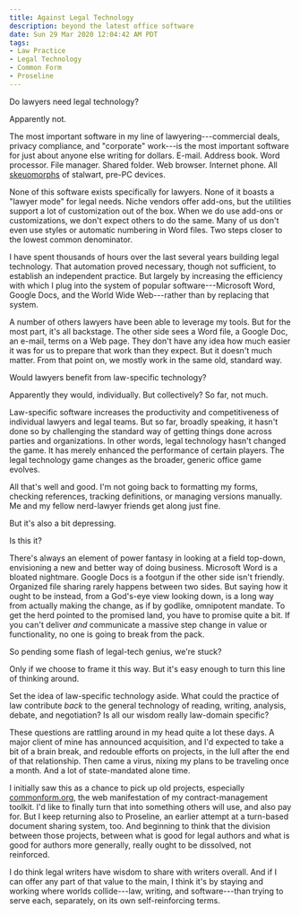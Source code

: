 ```yaml
---
title: Against Legal Technology
description: beyond the latest office software
date: Sun 29 Mar 2020 12:04:42 AM PDT
tags:
- Law Practice
- Legal Technology
- Common Form
- Proseline
---
```


Do lawyers need legal technology?

Apparently not.

The most important software in my line of lawyering---commercial deals, privacy compliance, and "corporate" work---is the most important software for just about anyone else writing for dollars.  E-mail.  Address book.  Word processor.  File manager.  Shared folder.  Web browser.  Internet phone.  All [skeuomorphs](https://en.wikipedia.org/wiki/Skeuomorph) of stalwart, pre-PC devices.

None of this software exists specifically for lawyers.  None of it boasts a "lawyer mode" for legal needs.  Niche vendors offer add-ons, but the utilities support a lot of customization out of the box.  When we do use add-ons or customizations, we don't expect others to do the same.  Many of us don't even use styles or automatic numbering in Word files.  Two steps closer to the lowest common denominator.

I have spent thousands of hours over the last several years building legal technology.  That automation proved necessary, though not sufficient, to establish an independent practice.  But largely by increasing the efficiency with which I plug into the system of popular software---Microsoft Word, Google Docs, and the World Wide Web---rather than by replacing that system.

A number of others lawyers have been able to leverage my tools.  But for the most part, it's all backstage.  The other side sees a Word file, a Google Doc, an e-mail, terms on a Web page.  They don't have any idea how much easier it was for us to prepare that work than they expect.  But it doesn't much matter.  From that point on, we mostly work in the same old, standard way.

Would lawyers benefit from law-specific technology?

Apparently they would, individually.  But collectively?  So far, not much.

Law-specific software increases the productivity and competitiveness of individual lawyers and legal teams.  But so far, broadly speaking, it hasn't done so by challenging the standard way of getting things done across parties and organizations.  In other words, legal technology hasn't changed the game.  It has merely enhanced the performance of certain players.  The legal technology game changes as the broader, generic office game evolves.

All that's well and good.  I'm not going back to formatting my forms, checking references, tracking definitions, or managing versions manually.  Me and my fellow nerd-lawyer friends get along just fine.

But it's also a bit depressing.

Is this it?

There's always an element of power fantasy in looking at a field top-down, envisioning a new and better way of doing business.  Microsoft Word is a bloated nightmare.  Google Docs is a footgun if the other side isn't friendly.  Organized file sharing rarely happens between two sides.  But saying how it ought to be instead, from a God's-eye view looking down, is a long way from actually making the change, as if by godlike, omnipotent mandate.  To get the herd pointed to the promised land, you have to promise quite a bit.  If you can't deliver _and_ communicate a massive step change in value or functionality, no one is going to break from the pack.

So pending some flash of legal-tech genius, we're stuck?

Only if we choose to frame it this way.  But it's easy enough to turn this line of thinking around.

Set the idea of law-specific technology aside.  What could the practice of law contribute _back_ to the general technology of reading, writing, analysis, debate, and negotiation?  Is all our wisdom really law-domain specific?

These questions are rattling around in my head quite a lot these days.  A major client of mine has announced acquisition, and I'd expected to take a bit of a brain break, and redouble efforts on projects, in the lull after the end of that relationship.  Then came a virus, nixing my plans to be traveling once a month.  And a lot of state-mandated alone time.

I initially saw this as a chance to pick up old projects, especially [commonform.org](https://commonform.org), the web manifestation of my contract-management toolkit.  I'd like to finally turn that into something others will use, and also pay for.  But I keep returning also to Proseline, an earlier attempt at a turn-based document sharing system, too.  And beginning to think that the division between those projects, between what is good for legal authors and what is good for authors more generally, really ought to be dissolved, not reinforced.

I do think legal writers have wisdom to share with writers overall.  And if I can offer any part of that value to the main, I think it's by staying and working where worlds collide---law, writing, and software---than trying to serve each, separately, on its own self-reinforcing terms.
